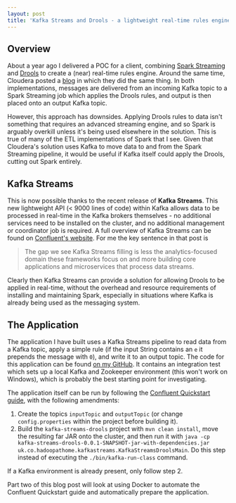```yaml
---
layout: post
title: 'Kafka Streams and Drools - a lightweight real-time rules engine'
---
```


## Overview
About a year ago I delivered a POC for a client, combining [Spark Streaming](http://spark.apache.org/streaming/) and [Drools](http://www.drools.org/) to create a (near) real-time rules engine. Around the same time, Cloudera posted a [blog](http://blog.cloudera.com/blog/2015/11/how-to-build-a-complex-event-processing-app-on-apache-spark-and-drools/) in which they did the same thing. In both implementations, messages are delivered from an incoming Kafka topic to a Spark Streaming job which applies the Drools rules, and output is then placed onto an output Kafka topic.

However, this approach has downsides. Applying Drools rules to data isn't something that requires an advanced streaming engine, and so Spark is arguably overkill unless it's being used elsewhere in the solution. This is true of many of the ETL implementations of Spark that I see. Given that Cloudera's solution uses Kafka to move data to and from the Spark Streaming pipeline, it would be useful if Kafka itself could apply the Drools, cutting out Spark entirely.

## Kafka Streams
This is now possible thanks to the recent release of **Kafka Streams**. This new lightweight API (< 9000 lines of code) within Kafka allows data to be processed in real-time in the Kafka brokers themselves - no additional services need to be installed on the cluster, and no additional management or coordinator job is required. A full overview of Kafka Streams can be found on [Confluent's website](http://www.confluent.io/blog/introducing-kafka-streams-stream-processing-made-simple). For me the key sentence in that post is

> The gap we see Kafka Streams filling is less the analytics-focused domain these frameworks focus on and more building core applications and microservices that process data streams.

Clearly then Kafka Streams can provide a solution for allowing Drools to be applied in real-time, without the overhead and resource requirements of installing and maintaining Spark, especially in situations where Kafka is already being used as the messaging system.

## The Application
The application I have built uses a Kafka Streams pipeline to read data from a Kafka topic, apply a simple rule (if the input String contains an `e` it prepends the message with `0`), and write it to an output topic. The code for this application can be found [on my GitHub](https://github.com/benwatson528/kafka-streams-drools). It contains an integration test which sets up a local Kafka and Zookeeper environment (this won't work on Windows), which is probably the best starting point for investigating.

The application itself can be run by following the [Confluent Quickstart guide](http://docs.confluent.io/3.0.0/streams/quickstart.html), with the following amendments:

 1. Create the topics `inputTopic` and `outputTopic` (or change `config.properties` within the project before building it).
 2. Build the `kafka-streams-drools` project with `mvn clean install`, move the resulting far JAR onto the cluster, and then run it with `java -cp kafka-streams-drools-0.0.1-SNAPSHOT-jar-with-dependencies.jar uk.co.hadoopathome.kafkastreams.KafkaStreamsDroolsMain`. Do this step instead of executing the `./bin/kafka-run-class` command.

If a Kafka environment is already present, only follow step 2.

Part two of this blog post will look at using Docker to automate the Confluent Quickstart guide and automatically prepare the application.
